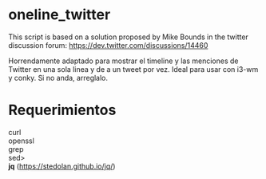 oneline_twitter
===============
This script is based on a solution proposed by Mike Bounds
in the twitter discussion forum: https://dev.twitter.com/discussions/14460

Horrendamente adaptado para mostrar el timeline y las menciones de Twitter en una sola linea y de a un tweet por vez. Ideal para usar con i3-wm y conky. Si no anda, arreglalo.


Requerimientos
==============
curl<br>
openssl<br>
grep<br>
sed><br>
<b>jq</b> (https://stedolan.github.io/jq/)<br>
